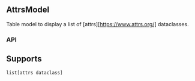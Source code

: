 ## AttrsModel

Table model to display a list of [attrs][https://www.attrs.org/] dataclasses.

### API

<!-- ::: prettyqt.custom_models.attrsmodel.AttrsModel -->

## Supports

`list[attrs dataclass]`
